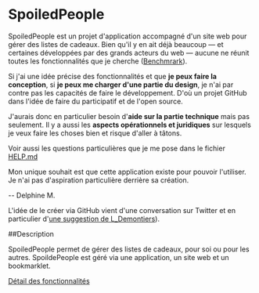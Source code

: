 SpoiledPeople
=============

[Benchmrark]: https://docs.google.com/spreadsheet/ccc?key=0AmBnkP3szp3MdEZWT0RZaWRtZnNuekhaWl9ZTjhXaHc&usp=sharing
[une suggestion de L_Demontiers]: https://twitter.com/L_Demontiers/status/395076897429676032
[Détail des fonctionnalités]: https://github.com/DelphineM/SpoiledPeople/blob/master/Conception/liste-des-fonctionnalites.md
[HELP.md]: https://github.com/DelphineM/SpoiledPeople/blob/master/HELP.md

SpoiledPeople est un projet d'application accompagné d'un site web pour gérer des listes de cadeaux.
Bien qu'il y en ait déjà beaucoup — et certaines développées par des grands acteurs du web — aucune ne réunit toutes les fonctionnalités que je cherche ([Benchmrark][]).

Si j'ai une idée précise des fonctionnalités et que **je peux faire la conception**, si **je peux me charger d'une partie du design**, je n'ai par contre pas les capacités de faire le développement. D'où un projet GitHub dans l'idée de faire du participatif et de l'open source.

J'aurais donc en particulier besoin d'**aide sur la partie technique** mais pas seulement. Il y a aussi les **aspects opérationnels et juridiques** sur lesquels je veux faire les choses bien et risque d'aller à tâtons.

Voir aussi les questions particulières que je me pose dans le fichier [HELP.md][]

Mon unique souhait est que cette application existe pour pouvoir l'utiliser. Je n'ai pas d'aspiration particulière derrière sa création.

-- Delphine M.

L'idée de le créer via GitHub vient d'une conversation sur Twitter et en particulier d'[une suggestion de L_Demontiers][]).

##Description

SpoiledPeople permet de gérer des listes de cadeaux, pour soi ou pour les autres.
SpoildePeople est géré via une application, un site web et un bookmarklet.

[Détail des fonctionnalités][]

